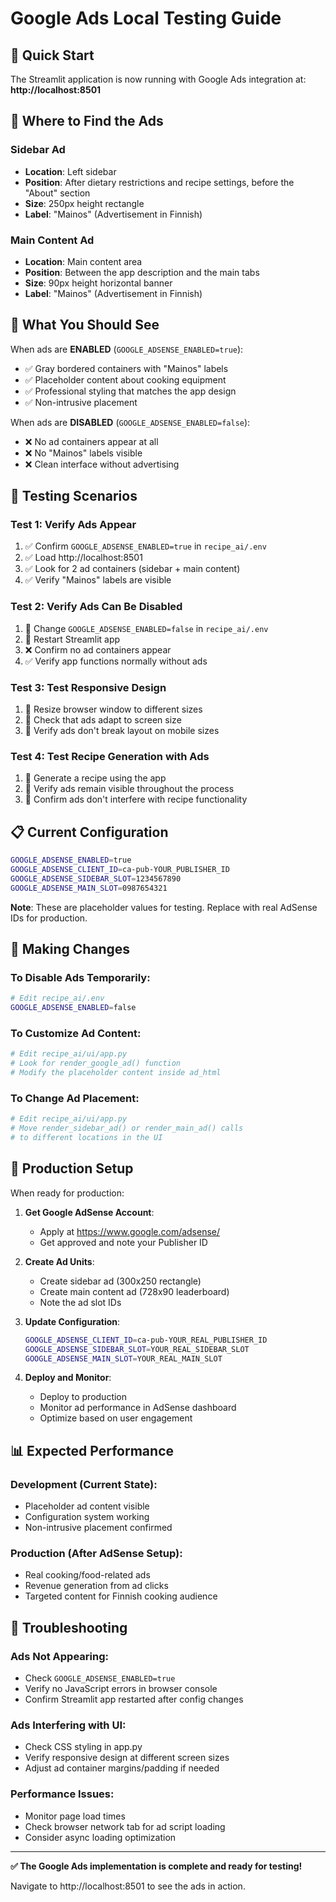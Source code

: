 # Google Ads Local Testing Guide

## 🚀 Quick Start

The Streamlit application is now running with Google Ads integration at:
**http://localhost:8501**

## 📍 Where to Find the Ads

### Sidebar Ad
- **Location**: Left sidebar
- **Position**: After dietary restrictions and recipe settings, before the "About" section
- **Size**: 250px height rectangle
- **Label**: "Mainos" (Advertisement in Finnish)

### Main Content Ad  
- **Location**: Main content area
- **Position**: Between the app description and the main tabs
- **Size**: 90px height horizontal banner
- **Label**: "Mainos" (Advertisement in Finnish)

## 👀 What You Should See

When ads are **ENABLED** (`GOOGLE_ADSENSE_ENABLED=true`):
- ✅ Gray bordered containers with "Mainos" labels
- ✅ Placeholder content about cooking equipment
- ✅ Professional styling that matches the app design
- ✅ Non-intrusive placement

When ads are **DISABLED** (`GOOGLE_ADSENSE_ENABLED=false`):
- ❌ No ad containers appear at all
- ❌ No "Mainos" labels visible
- ❌ Clean interface without advertising

## 🧪 Testing Scenarios

### Test 1: Verify Ads Appear
1. ✅ Confirm `GOOGLE_ADSENSE_ENABLED=true` in `recipe_ai/.env`
2. ✅ Load http://localhost:8501
3. ✅ Look for 2 ad containers (sidebar + main content)
4. ✅ Verify "Mainos" labels are visible

### Test 2: Verify Ads Can Be Disabled
1. 🔧 Change `GOOGLE_ADSENSE_ENABLED=false` in `recipe_ai/.env`
2. 🔄 Restart Streamlit app
3. ❌ Confirm no ad containers appear
4. ✅ Verify app functions normally without ads

### Test 3: Test Responsive Design
1. 📱 Resize browser window to different sizes
2. 📱 Check that ads adapt to screen size
3. 📱 Verify ads don't break layout on mobile sizes

### Test 4: Test Recipe Generation with Ads
1. 🍳 Generate a recipe using the app
2. 🍳 Verify ads remain visible throughout the process
3. 🍳 Confirm ads don't interfere with recipe functionality

## 📋 Current Configuration

```bash
GOOGLE_ADSENSE_ENABLED=true
GOOGLE_ADSENSE_CLIENT_ID=ca-pub-YOUR_PUBLISHER_ID
GOOGLE_ADSENSE_SIDEBAR_SLOT=1234567890
GOOGLE_ADSENSE_MAIN_SLOT=0987654321
```

**Note**: These are placeholder values for testing. Replace with real AdSense IDs for production.

## 🔧 Making Changes

### To Disable Ads Temporarily:
```bash
# Edit recipe_ai/.env
GOOGLE_ADSENSE_ENABLED=false
```

### To Customize Ad Content:
```bash
# Edit recipe_ai/ui/app.py
# Look for render_google_ad() function
# Modify the placeholder content inside ad_html
```

### To Change Ad Placement:
```bash
# Edit recipe_ai/ui/app.py
# Move render_sidebar_ad() or render_main_ad() calls
# to different locations in the UI
```

## 🚀 Production Setup

When ready for production:

1. **Get Google AdSense Account**:
   - Apply at https://www.google.com/adsense/
   - Get approved and note your Publisher ID

2. **Create Ad Units**:
   - Create sidebar ad (300x250 rectangle)
   - Create main content ad (728x90 leaderboard)
   - Note the ad slot IDs

3. **Update Configuration**:
   ```bash
   GOOGLE_ADSENSE_CLIENT_ID=ca-pub-YOUR_REAL_PUBLISHER_ID
   GOOGLE_ADSENSE_SIDEBAR_SLOT=YOUR_REAL_SIDEBAR_SLOT
   GOOGLE_ADSENSE_MAIN_SLOT=YOUR_REAL_MAIN_SLOT
   ```

4. **Deploy and Monitor**:
   - Deploy to production
   - Monitor ad performance in AdSense dashboard
   - Optimize based on user engagement

## 📊 Expected Performance

### Development (Current State):
- Placeholder ad content visible
- Configuration system working
- Non-intrusive placement confirmed

### Production (After AdSense Setup):
- Real cooking/food-related ads
- Revenue generation from ad clicks
- Targeted content for Finnish cooking audience

## 🐛 Troubleshooting

### Ads Not Appearing:
- Check `GOOGLE_ADSENSE_ENABLED=true`
- Verify no JavaScript errors in browser console
- Confirm Streamlit app restarted after config changes

### Ads Interfering with UI:
- Check CSS styling in app.py
- Verify responsive design at different screen sizes
- Adjust ad container margins/padding if needed

### Performance Issues:
- Monitor page load times
- Check browser network tab for ad script loading
- Consider async loading optimization

---

**✅ The Google Ads implementation is complete and ready for testing!**

Navigate to http://localhost:8501 to see the ads in action.
